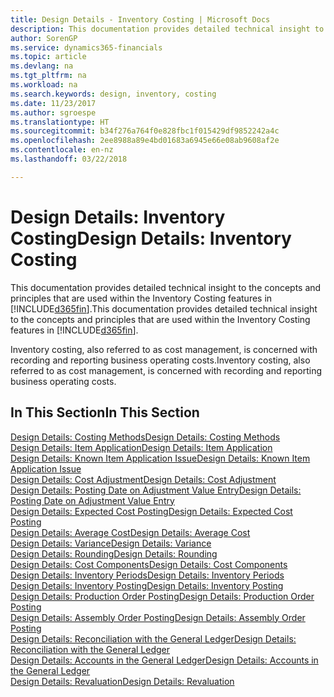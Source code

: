 ```yaml
---
title: Design Details - Inventory Costing | Microsoft Docs
description: This documentation provides detailed technical insight to the concepts and principles that are used within the Inventory Costing features in Finance and Operations, Business edition.
author: SorenGP
ms.service: dynamics365-financials
ms.topic: article
ms.devlang: na
ms.tgt_pltfrm: na
ms.workload: na
ms.search.keywords: design, inventory, costing
ms.date: 11/23/2017
ms.author: sgroespe
ms.translationtype: HT
ms.sourcegitcommit: b34f276a764f0e828fbc1f015429df9852242a4c
ms.openlocfilehash: 2ee8988a89e4bd01683a6945e66e08ab9608af2e
ms.contentlocale: en-nz
ms.lasthandoff: 03/22/2018

---
```

# <a name="design-details-inventory-costing"></a><span data-ttu-id="59300-103">Design Details: Inventory Costing</span><span class="sxs-lookup"><span data-stu-id="59300-103">Design Details: Inventory Costing</span></span>
<span data-ttu-id="59300-104">This documentation provides detailed technical insight to the concepts and principles that are used within the Inventory Costing features in [!INCLUDE[d365fin](includes/d365fin_md.md)].</span><span class="sxs-lookup"><span data-stu-id="59300-104">This documentation provides detailed technical insight to the concepts and principles that are used within the Inventory Costing features in [!INCLUDE[d365fin](includes/d365fin_md.md)].</span></span>  

<span data-ttu-id="59300-105">Inventory costing, also referred to as cost management, is concerned with recording and reporting business operating costs.</span><span class="sxs-lookup"><span data-stu-id="59300-105">Inventory costing, also referred to as cost management, is concerned with recording and reporting business operating costs.</span></span>  

## <a name="in-this-section"></a><span data-ttu-id="59300-106">In This Section</span><span class="sxs-lookup"><span data-stu-id="59300-106">In This Section</span></span>  
[<span data-ttu-id="59300-107">Design Details: Costing Methods</span><span class="sxs-lookup"><span data-stu-id="59300-107">Design Details: Costing Methods</span></span>](design-details-costing-methods.md)  
[<span data-ttu-id="59300-108">Design Details: Item Application</span><span class="sxs-lookup"><span data-stu-id="59300-108">Design Details: Item Application</span></span>](design-details-item-application.md)  
[<span data-ttu-id="59300-109">Design Details: Known Item Application Issue</span><span class="sxs-lookup"><span data-stu-id="59300-109">Design Details: Known Item Application Issue</span></span>](design-details-inventory-zero-level-open-item-ledger-entries.md)  
[<span data-ttu-id="59300-110">Design Details: Cost Adjustment</span><span class="sxs-lookup"><span data-stu-id="59300-110">Design Details: Cost Adjustment</span></span>](design-details-cost-adjustment.md)  
[<span data-ttu-id="59300-111">Design Details: Posting Date on Adjustment Value Entry</span><span class="sxs-lookup"><span data-stu-id="59300-111">Design Details: Posting Date on Adjustment Value Entry</span></span>](design-details-inventory-adjustment-value-entry-posting-date.md)  
[<span data-ttu-id="59300-112">Design Details: Expected Cost Posting</span><span class="sxs-lookup"><span data-stu-id="59300-112">Design Details: Expected Cost Posting</span></span>](design-details-expected-cost-posting.md)  
[<span data-ttu-id="59300-113">Design Details: Average Cost</span><span class="sxs-lookup"><span data-stu-id="59300-113">Design Details: Average Cost</span></span>](design-details-average-cost.md)  
[<span data-ttu-id="59300-114">Design Details: Variance</span><span class="sxs-lookup"><span data-stu-id="59300-114">Design Details: Variance</span></span>](design-details-variance.md)  
[<span data-ttu-id="59300-115">Design Details: Rounding</span><span class="sxs-lookup"><span data-stu-id="59300-115">Design Details: Rounding</span></span>](design-details-rounding.md)  
[<span data-ttu-id="59300-116">Design Details: Cost Components</span><span class="sxs-lookup"><span data-stu-id="59300-116">Design Details: Cost Components</span></span>](design-details-cost-components.md)  
[<span data-ttu-id="59300-117">Design Details: Inventory Periods</span><span class="sxs-lookup"><span data-stu-id="59300-117">Design Details: Inventory Periods</span></span>](design-details-inventory-periods.md)  
[<span data-ttu-id="59300-118">Design Details: Inventory Posting</span><span class="sxs-lookup"><span data-stu-id="59300-118">Design Details: Inventory Posting</span></span>](design-details-inventory-posting.md)  
[<span data-ttu-id="59300-119">Design Details: Production Order Posting</span><span class="sxs-lookup"><span data-stu-id="59300-119">Design Details: Production Order Posting</span></span>](design-details-production-order-posting.md)  
[<span data-ttu-id="59300-120">Design Details: Assembly Order Posting</span><span class="sxs-lookup"><span data-stu-id="59300-120">Design Details: Assembly Order Posting</span></span>](design-details-assembly-order-posting.md)  
[<span data-ttu-id="59300-121">Design Details: Reconciliation with the General Ledger</span><span class="sxs-lookup"><span data-stu-id="59300-121">Design Details: Reconciliation with the General Ledger</span></span>](design-details-reconciliation-with-the-general-ledger.md)  
[<span data-ttu-id="59300-122">Design Details: Accounts in the General Ledger</span><span class="sxs-lookup"><span data-stu-id="59300-122">Design Details: Accounts in the General Ledger</span></span>](design-details-accounts-in-the-general-ledger.md)  
[<span data-ttu-id="59300-123">Design Details: Revaluation</span><span class="sxs-lookup"><span data-stu-id="59300-123">Design Details: Revaluation</span></span>](design-details-revaluation.md)

